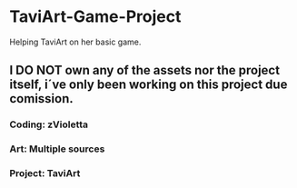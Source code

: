 # TaviArt-Game-Project
Helping TaviArt on her basic game. 

## I DO NOT own any of the assets nor the project itself, i´ve only been working on this project due comission.
### Coding: zVioletta
### Art: Multiple sources
### Project: TaviArt

